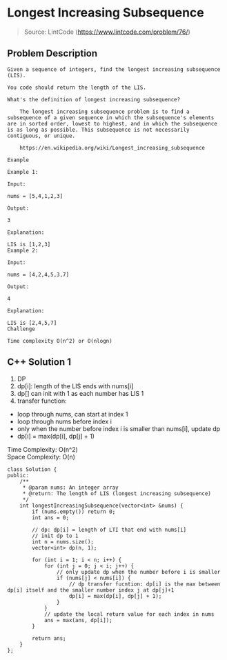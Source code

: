 # Longest Increasing Subsequence
> Source: LintCode (https://www.lintcode.com/problem/76/)
## Problem Description
```
Given a sequence of integers, find the longest increasing subsequence (LIS).

You code should return the length of the LIS.

What's the definition of longest increasing subsequence?

    The longest increasing subsequence problem is to find a subsequence of a given sequence in which the subsequence's elements are in sorted order, lowest to highest, and in which the subsequence is as long as possible. This subsequence is not necessarily contiguous, or unique.

    https://en.wikipedia.org/wiki/Longest_increasing_subsequence

Example

Example 1:

Input:

nums = [5,4,1,2,3]

Output:

3

Explanation:

LIS is [1,2,3]
Example 2:

Input:

nums = [4,2,4,5,3,7]

Output:

4

Explanation:

LIS is [2,4,5,7]
Challenge

Time complexity O(n^2) or O(nlogn)
```

## C++ Solution 1
1. DP    
2. dp[i]: length of the LIS ends with nums[i]  
3. dp[] can init with 1 as each number has LIS 1  
4. transfer function: 
- loop through nums, can start at index 1  
- loop through nums before index i  
- only when the number before index i is smaller than nums[i], update dp  
- dp[i] = max(dp[i], dp[j] + 1)  


Time Complexity: O(n^2)   
Space Complexity: O(n)  
 
```
class Solution {
public:
    /**
     * @param nums: An integer array
     * @return: The length of LIS (longest increasing subsequence)
     */
    int longestIncreasingSubsequence(vector<int> &nums) {
        if (nums.empty()) return 0;
        int ans = 0;

        // dp: dp[i] = length of LTI that end with nums[i]
        // init dp to 1
        int n = nums.size();
        vector<int> dp(n, 1);

        for (int i = 1; i < n; i++) {
            for (int j = 0; j < i; j++) {
                // only update dp when the number before i is smaller
                if (nums[j] < nums[i]) {
                    // dp transfer fucntion: dp[i] is the max between dp[i] itself and the smaller number index j at dp[j]+1
                    dp[i] = max(dp[i], dp[j] + 1);
                }
            }
            // update the local return value for each index in nums
            ans = max(ans, dp[i]);
        }

        return ans;
    }
};
```
